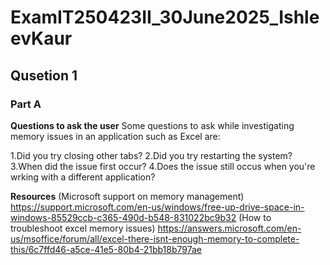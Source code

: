 # ExamIT250423II_30June2025_IshleevKaur
## Qusetion 1
### Part A
**Questions to ask the user**
Some questions to ask while investigating memory issues in an application such as Excel are:

1.Did you try closing other tabs?
2.Did you try restarting the system?
3.When did the issue first occur?
4.Does the issue still occus when you're wrking with a different application?

**Resources**
(Microsoft support on memory management) https://support.microsoft.com/en-us/windows/free-up-drive-space-in-windows-85529ccb-c365-490d-b548-831022bc9b32
(How to troubleshoot excel memory issues) https://answers.microsoft.com/en-us/msoffice/forum/all/excel-there-isnt-enough-memory-to-complete-this/6c7ffd46-a5ce-41e5-80b4-21bb18b797ae

